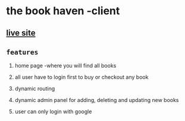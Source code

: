 # the book haven -client

## [live site](https://the-book-haven.web.app/)

## `features`

1. home page -where you will find all books

2. all user have to login first to buy or checkout any book

3. dynamic routing

4. dynamic admin panel for adding, deleting and updating new books

5. user can only login with google
